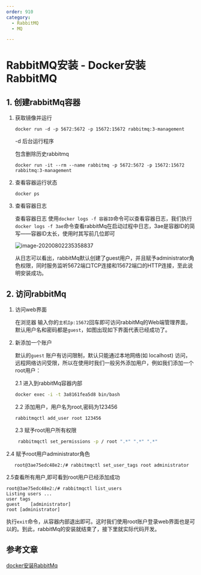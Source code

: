```yaml
---
order: 910
category:
  - RabbitMQ  
  - MQ

---
```


# RabbitMQ安装 - Docker安装RabbitMQ

## 1. 创建rabbitMq容器

1. 获取镜像并运行

   ```
   docker run -d -p 5672:5672 -p 15672:15672 rabbitmq:3-management
   ```

   -d 后台运行程序

   包含删除历史rabbitmq

   ```
   docker run -it --rm --name rabbitmq -p 5672:5672 -p 15672:15672 rabbitmq:3-management
   ```

2. 查看容器运行状态

   ```
   docker ps
   ```

3. 查看容器日志

   查看容器日志 使用`docker logs -f 容器ID`命令可以查看容器日志，我们执行`docker logs -f 3ae`命令查看rabbitMq在启动过程中日志，3ae是容器ID的简写——容器ID太长，使用时其写前几位即可

   ![image-20200802235358837](https://zszblog.oss-cn-beijing.aliyuncs.com/zszblog/blogimage-master/image-20200802235358837.png)

   从日志可以看出，rabbitMq默认创建了guest用户，并且赋予administrator角色权限，同时服务监听5672端口TCP连接和15672端口的HTTP连接，至此说明安装成功。

## 2. 访问rabbitMq

1. 访问web界面

   在浏览器 输入你的`主机Ip:15672`回车即可访问rabbitMq的Web端管理界面，默认用户名和密码都是`guest`，如图出现如下界面代表已经成功了。

2. 新添加一个账户

   默认的`guest` 账户有访问限制，默认只能通过本地网络(如 localhost) 访问，远程网络访问受限，所以在使用时我们一般另外添加用户，例如我们添加一个root用户：

   2.1 进入到rabbitMq容器内部

   ```sh
   docker exec -i -t 3a8161fea5d8 bin/bash
   ```

   2.2  添加用户，用户名为root,密码为123456

   ```
   rabbitmqctl add_user root 123456
   ```

   2.3 赋予root用户所有权限

   ```sh
    rabbitmqctl set_permissions -p / root ".*" ".*" ".*"
   ```

2.4 赋予root用户administrator角色

```
   root@3ae75edc48e2:/# rabbitmqctl set_user_tags root administrator
```

   2.5查看所有用户,即可看到root用户已经添加成功

   ```
root@3ae75edc48e2:/# rabbitmqctl list_users
   Listing users ...
   user	tags
   guest	[administrator]
   root	[administrator]
   ```

   执行`exit`命令，从容器内部退出即可。这时我们使用root账户登录web界面也是可以的。到此，rabbitMq的安装就结束了，接下里就实际代码开发。



## 参考文章

[docker安装RabbitMq](https://juejin.im/post/6844903970545090574)
